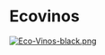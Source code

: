 # Ecovinos

[![Eco-Vinos-black.png](https://i.postimg.cc/dV87Lnvz/Eco-Vinos-black.png)](https://postimg.cc/4Yx406Y5)
